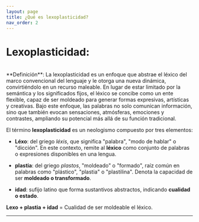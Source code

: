 ```yaml
---
layout: page
title: ¿Qué es lexoplasticidad?
nav_order: 2
---
```

# Lexoplasticidad:
<br>
**Definición**: La lexoplasticidad es un enfoque que abstrae el léxico del marco convencional del lenguaje y le otorga una nueva dinámica, convirtiéndolo en un recurso maleable. En lugar de estar limitado por la semántica y los significados fijos, el léxico se concibe como un ente flexible, capaz de ser moldeado para generar formas expresivas, artísticas y creativas. Bajo este enfoque, las palabras no solo comunican información, sino que también evocan sensaciones, atmósferas, emociones y contrastes, ampliando su potencial más allá de su función tradicional.


El término **lexoplasticidad** es un neologismo compuesto por tres elementos:

- **Léxo**: del griego _léxis_, que significa "palabra", "modo de hablar" o "dicción". En este contexto, remite al **léxico** como conjunto de palabras o expresiones disponibles en una lengua.
    
- **plastia**: del griego _plastos_, "moldeado" o "formado", raíz común en palabras como "plástico", "plastia" o "plastilina". Denota la capacidad de ser **moldeado o transformado**.
    
- **idad**: sufijo latino que forma sustantivos abstractos, indicando **cualidad o estado**.
    

**Lexo + plastia + idad** = Cualidad de ser moldeable el léxico.

---
